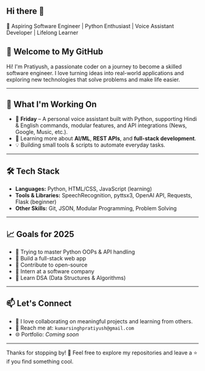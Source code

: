 ## Hi there 👋

🚀 Aspiring Software Engineer | Python Enthusiast | Voice Assistant Developer | Lifelong Learner

## 👋 Welcome to My GitHub

Hi! I'm Pratiyush, a passionate coder on a journey to become a skilled software engineer. I love turning ideas into real-world applications and exploring new technologies that solve problems and make life easier.

---

## 🔧 What I'm Working On

- 🤖 **Friday** – A personal voice assistant built with Python, supporting Hindi & English commands, modular features, and API integrations (News, Google, Music, etc.).
- 🧠 Learning more about **AI/ML**, **REST APIs**, and **full-stack development**.
- 💡 Building small tools & scripts to automate everyday tasks.

---

## 🛠️ Tech Stack

- **Languages:** Python, HTML/CSS, JavaScript (learning)
- **Tools & Libraries:** SpeechRecognition, pyttsx3, OpenAI API, Requests, Flask (beginner)
- **Other Skills:** Git, JSON, Modular Programming, Problem Solving

---

## 📈 Goals for 2025

- 🔲 Trying to master Python OOPs & API handling  
- 🔲 Build a full-stack web app  
- 🔲 Contribute to open-source  
- 🔲 Intern at a software company  
- 🔲 Learn DSA (Data Structures & Algorithms)

---

## 📫 Let's Connect

- 💬 I love collaborating on meaningful projects and learning from others.
- 📧 Reach me at: `kumarsinghpratiyush@gmail.com` 
- 🌐 Portfolio: *Coming soon*

---

Thanks for stopping by! 🌟 Feel free to explore my repositories and leave a ⭐ if you find something cool.

